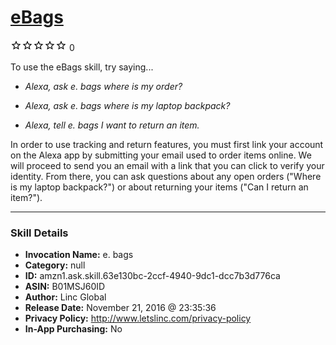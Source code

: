 # [eBags](http://alexa.amazon.com/#skills/amzn1.ask.skill.63e130bc-2ccf-4940-9dc1-dcc7b3d776ca)
![0 stars](../../images/ic_star_border_black_18dp_1x.png)![0 stars](../../images/ic_star_border_black_18dp_1x.png)![0 stars](../../images/ic_star_border_black_18dp_1x.png)![0 stars](../../images/ic_star_border_black_18dp_1x.png)![0 stars](../../images/ic_star_border_black_18dp_1x.png) 0

To use the eBags skill, try saying...

* *Alexa, ask e. bags where is my order?*

* *Alexa, ask e. bags where is my laptop backpack?*

* *Alexa, tell e. bags I want to return an item.*

In order to use tracking and return features, you must first link your account on the Alexa app by submitting your email used to order items online. We will proceed to send you an email with a link that you can click to verify your identity. From there, you can ask questions about any open orders ("Where is my laptop backpack?") or about returning your items ("Can I return an item?").

***

### Skill Details

* **Invocation Name:** e. bags
* **Category:** null
* **ID:** amzn1.ask.skill.63e130bc-2ccf-4940-9dc1-dcc7b3d776ca
* **ASIN:** B01MSJ60ID
* **Author:** Linc Global
* **Release Date:** November 21, 2016 @ 23:35:36
* **Privacy Policy:** http://www.letslinc.com/privacy-policy
* **In-App Purchasing:** No
